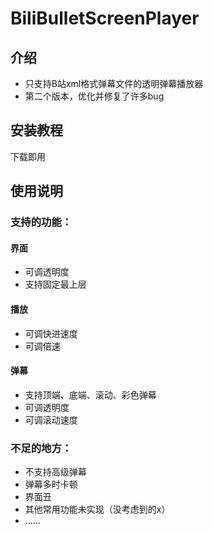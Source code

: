 # BiliBulletScreenPlayer

## 介绍

* 只支持B站xml格式弹幕文件的透明弹幕播放器
* 第二个版本，优化并修复了许多bug

## 安装教程

下载即用

## 使用说明
### 支持的功能：
#### 界面
* 可调透明度
* 支持固定最上层
#### 播放
* 可调快进速度
* 可调倍速
#### 弹幕
* 支持顶端、底端、滚动、彩色弹幕
* 可调透明度
* 可调滚动速度
### 不足的地方：
* 不支持高级弹幕
* 弹幕多时卡顿
* 界面丑
* 其他常用功能未实现（没考虑到的x）
* ……

